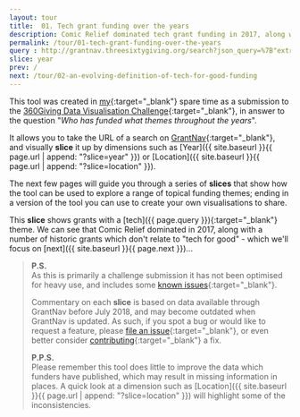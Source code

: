 ```yaml
---
layout: tour
title:  01. Tech grant funding over the years
description: Comic Relief dominated tech grant funding in 2017, along with a number of historic grants which don't relate to "tech for good".
permalink: /tour/01-tech-grant-funding-over-the-years
query : http://grantnav.threesixtygiving.org/search?json_query=%7B"extra_context"%3A+%7B"amountAwardedFixed_facet_size"%3A+3%2C+"awardYear_facet_size"%3A+3%7D%2C+"sort"%3A+%7B"_score"%3A+%7B"order"%3A+"desc"%7D%7D%2C+"aggs"%3A+%7B"recipientOrganization"%3A+%7B"terms"%3A+%7B"field"%3A+"recipientOrganization.id_and_name"%2C+"size"%3A+3%7D%7D%2C+"fundingOrganization"%3A+%7B"terms"%3A+%7B"field"%3A+"fundingOrganization.id_and_name"%2C+"size"%3A+3%7D%7D%2C+"currency"%3A+%7B"terms"%3A+%7B"field"%3A+"currency"%2C+"size"%3A+3%7D%7D%2C+"recipientRegionName"%3A+%7B"terms"%3A+%7B"field"%3A+"recipientRegionName"%2C+"size"%3A+3%7D%7D%2C+"recipientDistrictName"%3A+%7B"terms"%3A+%7B"field"%3A+"recipientDistrictName"%2C+"size"%3A+3%7D%7D%7D%2C+"query"%3A+%7B"bool"%3A+%7B"filter"%3A+%5B%7B"bool"%3A+%7B"should"%3A+%5B%5D%7D%7D%2C+%7B"bool"%3A+%7B"should"%3A+%5B%5D%7D%7D%2C+%7B"bool"%3A+%7B"should"%3A+%5B%5D%2C+"must"%3A+%7B%7D%7D%7D%2C+%7B"bool"%3A+%7B"should"%3A+%7B"range"%3A+%7B"amountAwarded"%3A+%7B%7D%7D%7D%2C+"must"%3A+%7B%7D%7D%7D%2C+%7B"bool"%3A+%7B"should"%3A+%5B%5D%7D%7D%2C+%7B"bool"%3A+%7B"should"%3A+%5B%5D%7D%7D%2C+%7B"bool"%3A+%7B"should"%3A+%5B%5D%7D%7D%2C+%7B"bool"%3A+%7B"should"%3A+%5B%5D%7D%7D%5D%2C+"must"%3A+%7B"query_string"%3A+%7B"query"%3A+"tech"%2C+"default_field"%3A+"_all"%7D%7D%7D%7D%7D
slice: year
prev: /
next: /tour/02-an-evolving-definition-of-tech-for-good-funding
---
```


This tool was created in [my](http://www.suninthesky.co.uk/){:target="_blank"} spare time as a submission to the [360Giving Data Visualisation Challenge](https://challenge.threesixtygiving.org/){:target="_blank"}, in answer to the question "_Who has funded what themes throughout the years_".

It allows you to take the URL of a search on [GrantNav](http://grantnav.threesixtygiving.org/){:target="_blank"}, and visually **slice** it up by dimensions such as [Year]({{ site.baseurl }}{{ page.url | append: "?slice=year" }}) or [Location]({{ site.baseurl }}{{ page.url | append: "?slice=location" }}).

The next few pages will guide you through a series of **slices** that show how the tool can be used to explore a range of topical funding themes; ending in a version of the tool you can use to create your own visualisations to share.

This **slice** shows grants with a [tech]({{ page.query }}){:target="_blank"} theme. We can see that Comic Relief dominated in 2017, along with a number of historic grants which don't relate to "tech for good" - which we'll focus on [next]({{ site.baseurl }}{{ page.next }})...

>**P.S.**  
>As this is primarily a challenge submission it has not been optimised for heavy use, and includes some [known issues](https://github.com/suninthesky/slice-and-dice#known-issues){:target="_blank"}.
>
>Commentary on each **slice** is based on data available through GrantNav before July 2018, and may become outdated when GrantNav is updated. As such, if you spot a bug or would like to request a feature, please [file an issue](https://github.com/suninthesky/slice-and-dice/issues){:target="_blank"}, or even better consider [contributing](https://github.com/suninthesky/slice-and-dice#contributing){:target="_blank"} a fix.
>
>**P.P.S.**  
>Please remember this tool does little to improve the data which funders have published, which may result in missing information in places. A quick look at a dimension such as [Location]({{ site.baseurl }}{{ page.url | append: "?slice=location" }}) will highlight some of the inconsistencies.
